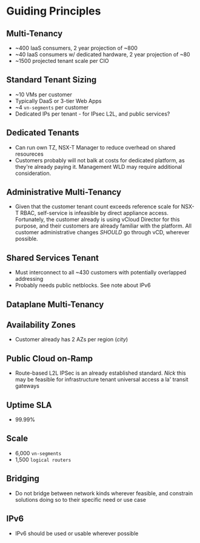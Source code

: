 # Guiding Principles

## Multi-Tenancy

- ~400 IaaS consumers, 2 year projection of ~800
- ~40 IaaS consumers w/ dedicated hardware, 2 year projection of ~80
- ~1500 projected tenant scale per CIO

## Standard Tenant Sizing

- ~10 VMs per customer
- Typically DaaS or 3-tier Web Apps
- ~4 `vn-segments` per customer
- Dedicated IPs per tenant - for IPsec L2L, and public services?

## Dedicated Tenants

- Can run own TZ, NSX-T Manager to reduce overhead on shared resoureces
- Customers probably will not balk at costs for dedicated platform, as they're already paying it. Management WLD may require additional consideration.

## Administrative Multi-Tenancy

- Given that the customer tenant count exceeds reference scale for NSX-T RBAC, self-service is infeasible by direct appliance access. Fortunately, the customer already is using vCloud Director for this purpose, and their customers are already familiar with the platform. All customer administrative changes *SHOULD* go through vCD, wherever possible.

## Shared Services Tenant

- Must interconnect to all ~430 customers with potentially overlapped addressing
- Probably needs public netblocks. See note about IPv6

## Dataplane Multi-Tenancy

## Availability Zones

- Customer already has 2 AZs per region (*city*)

## Public Cloud on-Ramp

- Route-based L2L IPSec is an already established standard. *Nick* this may be feasible for infrastructure tenant universal access a la' transit gateways

## Uptime SLA

- 99.99%

## Scale

- 6,000 `vn-segments`
- 1,500 `logical routers`

## Bridging

- Do not bridge between network kinds wherever feasible, and constrain solutions doing so to their specific need or use case

## IPv6

- IPv6 should be used or usable wherever possible
